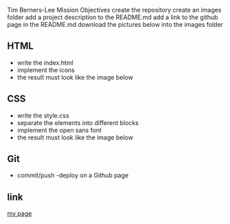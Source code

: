 
Tim Berners-Lee
Mission Objectives
create the repository
create an images folder
add a project description to the README.md
add a link to the github page in the README.md
download the pictures below into the images folder
## HTML
 - write the index.html
  - implement the icons
- the result must look like the image below
## CSS
- write the style.css
- separate the elements into different blocks
- implement the open sans font
 - the result must look like the image below
## Git
- commit/push
 -deploy on a Github page
## link
[my page](https://becodeorg.github.io/hamilton-8-tim-berners-lee-corentinnys/)



